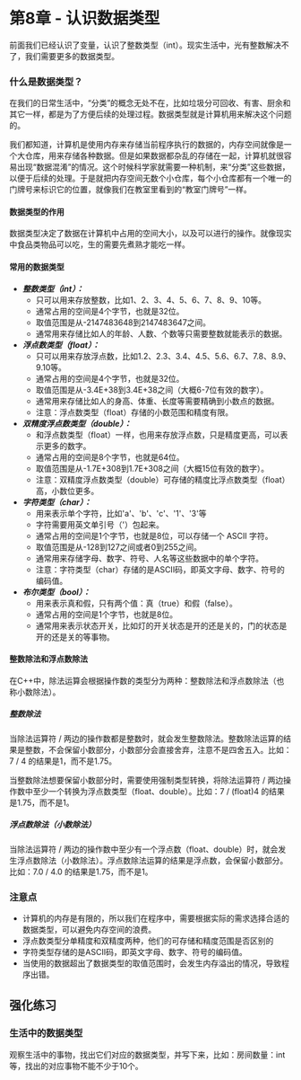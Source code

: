 # 第8章 - 认识数据类型

前面我们已经认识了变量，认识了整数类型（int）。现实生活中，光有整数解决不了，我们需要更多的数据类型。

### 什么是数据类型？

在我们的日常生活中，“分类”的概念无处不在，比如垃圾分可回收、有害、厨余和其它一样，都是为了方便后续的处理过程。数据类型就是计算机用来解决这个问题的。

我们都知道，计算机是使用内存来存储当前程序执行的数据的，内存空间就像是一个大仓库，用来存储各种数据。但是如果数据都杂乱的存储在一起，计算机就很容易出现“数据混淆”的情况。这个时候科学家就需要一种机制，来“分类”这些数据，以便于后续的处理。于是就把内存空间无数个小仓库，每个小仓库都有一个唯一的门牌号来标识它的位置，就像我们在教室里看到的“教室门牌号”一样。

#### 数据类型的作用

数据类型决定了数据在计算机中占用的空间大小，以及可以进行的操作。就像现实中食品类物品可以吃，生的需要先煮熟才能吃一样。

#### 常用的数据类型

- ***整数类型（int）：***
    - 只可以用来存放整数，比如1、2、3、4、5、6、7、8、9、10等。
    - 通常占用的空间是4个字节，也就是32位。
    - 取值范围是从-2147483648到2147483647之间。
    - 通常用来存储比如人的年龄、人数、个数等只需要整数就能表示的数据。
- ***浮点数类型（float）：***
    - 只可以用来存放浮点数，比如1.2、2.3、3.4、4.5、5.6、6.7、7.8、8.9、9.10等。
    - 通常占用的空间是4个字节，也就是32位。
    - 取值范围是从-3.4E+38到3.4E+38之间（大概6-7位有效的数字）。
    - 通常用来存储比如人的身高、体重、长度等需要精确到小数点的数据。
    - 注意：浮点数类型（float）存储的小数范围和精度有限。
- ***双精度浮点数类型（double）：***
    - 和浮点数类型（float）一样，也用来存放浮点数，只是精度更高，可以表示更多的数字。
    - 通常占用的空间是8个字节，也就是64位。
    - 取值范围是从-1.7E+308到1.7E+308之间（大概15位有效的数字）。
    - 注意：双精度浮点数类型（double）可存储的精度比浮点数类型（float）高，小数位更多。
- ***字符类型（char）：***
    - 用来表示单个字符，比如'a'、'b'、'c'、'1'、'3'等
    - 字符需要用英文单引号（'）包起来。
    - 通常占用的空间是1个字节，也就是8位，可以存储一个 ASCII 字符。
    - 取值范围是从-128到127之间或者0到255之间。
    - 通常用来存储字母、数字、符号、人名等这些数据中的单个字符。
    - 注意：字符类型（char）存储的是ASCII码，即英文字母、数字、符号的编码值。
- ***布尔类型（bool）：***
    - 用来表示真和假，只有两个值：真（true）和假（false）。
    - 通常占用的空间是1个字节，也就是8位。
    - 通常用来表示状态开关，比如灯的开关状态是开的还是关的，门的状态是开的还是关的等事物。

#### 整数除法和浮点数除法

在C++中，除法运算会根据操作数的类型分为两种：整数除法和浮点数除法（也称小数除法）。

##### 整数除法

当除法运算符 / 两边的操作数都是整数时，就会发生整数除法。整数除法运算的结果是整数，不会保留小数部分，小数部分会直接舍弃，注意不是四舍五入。比如：7 / 4 的结果是1，而不是1.75。

当整数除法想要保留小数部分时，需要使用强制类型转换，将除法运算符 / 两边操作数中至少一个转换为浮点数类型（float、double）。比如：7 / (float)4 的结果是1.75，而不是1。

#####  浮点数除法（小数除法）

当除法运算符 / 两边的操作数中至少有一个浮点数（float、double）时，就会发生浮点数除法（小数除法）。浮点数除法运算的结果是浮点数，会保留小数部分。比如：7.0 / 4.0 的结果是1.75，而不是1。


### 注意点

- 计算机的内存是有限的，所以我们在程序中，需要根据实际的需求选择合适的数据类型，可以避免内存空间的浪费。
- 浮点数类型分单精度和双精度两种，他们的可存储和精度范围是否区别的
- 字符类型存储的是ASCII码，即英文字母、数字、符号的编码值。
- 当使用的数据超出了数据类型的取值范围时，会发生内存溢出的情况，导致程序出错。


## 强化练习

### 生活中的数据类型

观察生活中的事物，找出它们对应的数据类型，并写下来，比如：房间数量：int 等，找出的对应事物不能不少于10个。

